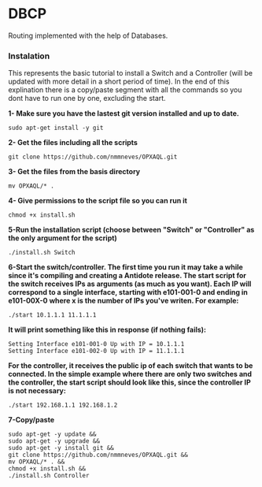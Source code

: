 # DBCP

Routing implemented with the help of Databases.

### Instalation

This represents the basic tutorial to install a Switch and a Controller (will be updated with more detail in a short period of time). In the end of this explination there is a copy/paste segment with all the commands so you dont have to run one by one, excluding the start.

**1- Make sure you have the lastest git version installed and up to date.**
```
sudo apt-get install -y git
```
**2- Get the files including all the scripts**
```
git clone https://github.com/nmmneves/OPXAQL.git
```
**3- Get the files from the basis directory**
```
mv OPXAQL/* .
```
**4- Give permissions to the script file so you can run it**
```
chmod +x install.sh
```
**5-Run the installation script (choose between "Switch" or "Controller" as the only argument for the script)**
```
./install.sh Switch
```
**6-Start the switch/controller. The first time you run it may take a while since it's compiling and creating a Antidote release.
The start script for the switch receives IPs as arguments (as much as you want). Each IP will correspond to a single interface, starting with e101-001-0 and ending in e101-00X-0 where x is the number of IPs you've writen. For example:**
```
./start 10.1.1.1 11.1.1.1
```
**It will print something like this in response (if nothing fails):**
```
Setting Interface e101-001-0 Up with IP = 10.1.1.1
Setting Interface e101-002-0 Up with IP = 11.1.1.1
```
**For the controller, it receives the public ip of each switch that wants to be connected. In the simple example where there are only two switches and the controller, the start script should look like this, since the controller IP is not necessary:**
```
./start 192.168.1.1 192.168.1.2
```
**7-Copy/paste**
```
sudo apt-get -y update &&
sudo apt-get -y upgrade &&
sudo apt-get -y install git &&
git clone https://github.com/nmmneves/OPXAQL.git &&
mv OPXAQL/* . &&
chmod +x install.sh &&
./install.sh Controller
```
